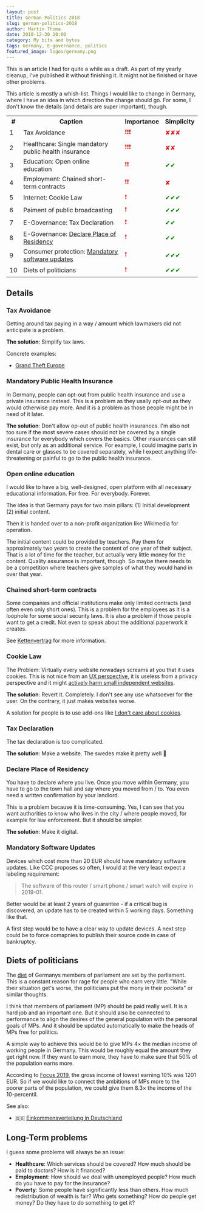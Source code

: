 ```yaml
---
layout: post
title: German Politics 2018
slug: german-politics-2018
author: Martin Thoma
date: 2018-12-30 20:00
category: My bits and bytes
tags: Germany, E-governance, politics
featured_image: logos/germany.png
---
```

<div class="info">This is an article I had for quite a while as a draft. As part of my yearly cleanup, I've published it without finishing it. It might not be finished or have other problems.</div>

This article is mostly a whish-list. Things I would like to change in Germany,
where I have an idea in which direction the change should go. For some, I don't
know the details (and details are super important), though.

<table>
    <tr>
        <th>#</th>
        <th>Caption</th>
        <th>Importance</th>
        <th>Simplicity</th>
    </tr>
    <tr>
        <td>1</td>
        <td>Tax Avoidance</td>
        <td><span style="color: red;">&#10071;&#10071;&#10071;</span></td>
        <td><span style="color: red;">✘✘✘</span></td>
    </tr>
    <tr>
        <td>2</td>
        <td>Healthcare: Single mandatory public health insurance</td>
        <td><span style="color: red;">&#10071;&#10071;&#10071;</span></td>
        <td><span style="color: red;">✘✘</span></td>
    </tr>
    <tr>
        <td>3</td>
        <td>Education: Open online education</td>
        <td><span style="color: red;">&#10071;&#10071;</span></td>
        <td><span style="color: green;">&#10004;&#10004;</span></td>
    </tr>
    <tr>
        <td>4</td>
        <td>Employment: Chained short-term contracts</td>
        <td><span style="color: red;">&#10071;&#10071;</span></td>
        <td><span style="color: red;">✘</span></td>
    </tr>
    <tr>
        <td>5</td>
        <td>Internet: Cookie Law</td>
        <td><span style="color: red;">&#10071;</span></td>
        <td><span style="color: green;">&#10004;&#10004;&#10004;</span></td>
    </tr>
    <tr>
        <td>6</td>
        <td>Paiment of public broadcasting</td>
        <td><span style="color: red;">&#10071;</span></td>
        <td><span style="color: green;">&#10004;&#10004;&#10004;</span></td>
    </tr>
    <tr>
        <td>7</td>
        <td>E-Governance: Tax Declaration</td>
        <td><span style="color: red;">&#10071;</span></td>
        <td><span style="color: green;">&#10004;&#10004;</span></td>
    </tr>
    <tr>
        <td>8</td>
        <td>E-Governance: <a href="https://martin-thoma.com/german-politics-2018/#declare-place-of-residency">Declare Place of Residency</a></td>
        <td><span style="color: red;">&#10071;</span></td>
        <td><span style="color: green;">&#10004;&#10004;</span></td>
    </tr>
    <tr>
        <td>9</td>
        <td>Consumer protection: <a href="https://martin-thoma.com/german-politics-2018/#mandatory-software-updates">Mandatory software updates</a></td>
        <td><span style="color: red;">&#10071;</span></td>
        <td><span style="color: green;">&#10004;&#10004;&#10004;</span></td>
    </tr>
    <tr>
        <td>10</td>
        <td>Diets of politicians</td>
        <td><span style="color: red;">&#10071;</span></td>
        <td><span style="color: green;">&#10004;&#10004;&#10004;</span></td>
    </tr>
</table>


## Details

### Tax Avoidance

Getting around tax paying in a way / amount which lawmakers did not anticipate
is a problem.

**The solution**: Simplify tax laws.

Concrete examples:

* [Grand Theft Europe](https://correctiv.org/top-stories/2019/05/06/grand-theft-europe/)


### Mandatory Public Health Insurance

In Germany, people can opt-out from public health insurance and use a private
insurance instead. This is a problem as they usally opt-out as they would
otherwise pay more. And it is a problem as those people might be in need of it
later.

**The solution**: Don't allow op-out of public health insurances. I'm also not
too sure if the most severe cases should not be covered by a single insurance
for everybody which covers the basics. Other insurances can still exist, but
only as an additional service. For example, I could imagine parts in dental
care or glasses to be covered separately, while I expect anything
life-threatening or painful to go to the public health insurance.


### Open online education

I would like to have a big, well-designed, open platform with all necessary
educational information. For free. For everybody. Forever.

The idea is that Germany pays for two main pillars: (1) Initial development
(2) initial content.

Then it is handed over to a non-profit organization like Wikimedia for
operation.

The initial content could be provided by teachers. Pay them for approximately
two years to create the content of one year of their subject. That is a lot of
time for the teacher, but actually very little money for the content. Quality
assurance is important, though. So maybe there needs to be a competition where
teachers give samples of what they would hand in over that year.


### Chained short-term contracts

Some companies and official institutions make only limited contracts (and often
even only short ones). This is a problem for the employees as it is a loophole
for some social security laws. It is also a problem if those people want to get
a credit. Not even to speak about the additional paperwork it creates.

See [Kettenvertrag](https://de.wikipedia.org/wiki/Kettenvertrag) for more
information.

### Cookie Law

The Problem: Virtually every website nowadays screams at you that it uses cookies.
This is not nice from an
[UX perspective](https://ux.stackexchange.com/questions/40687/we-use-cookies-notice-on-websites),
it is useless from a privacy perspective and it might [actively harm small independent websites](http://www.dkriesel.com/blog/2018/0522_dsgvo_for_the_win).

**The solution**: Revert it. Completely. I don't see any use whatsoever for the user. On the contrary, it just makes websites worse.

A solution for people is to use add-ons like [I don't care about cookies](https://chrome.google.com/webstore/detail/i-dont-care-about-cookies/fihnjjcciajhdojfnbdddfaoknhalnja).


### Tax Declaration

The tax declaration is too complicated.

**The solution**: Make a website. The swedes make it pretty well 🙂


### Declare Place of Residency

You have to declare where you live. Once you move within Germany, you have to
go to the town hall and say where you moved from / to. You even need a written
confirmation by your landlord.

This is a problem because it is time-consuming. Yes, I can see that you want
authorities to know who lives in the city / where people moved, for example for
law enforcement. But it should be simpler.

**The solution**: Make it digital.


### Mandatory Software Updates

Devices which cost more than 20 EUR should have mandatory software updates.
Like CCC proposes so often, I would at the very least expect a labeling
requirement:

> The software of this router / smart phone / smart watch will expire in 2019-01.

Better would be at least 2 years of guarantee - if a critical bug is
discovered, an update has to be created within 5 working days. Something like
that.

A first step would be to have a clear way to update devices. A next step could
be to force comapnies to publish their source code in case of bankruptcy.


## Diets of politicians

The <a href="https://en.wikipedia.org/wiki/Diet_(assembly)">diet</a> of Germanys
members of parliament are set by the parliament. This is a constant reason for
rage for people who earn very little. "While their situation get's worse, the
politicians put the mony in their pockets" or similar thoughts.

I think that members of parliament (MP) should be paid really well. It is a hard
job and an important one. But it should also be connected to performance to
align the desires of the general population with the personal goals of MPs. And
it should be updated automatically to make the heads of MPs free for politics.

A simple way to achieve this would be to give MPs 4× the median income
of working people in Germany. This would be roughly equal the amount they get
right now. If they want to earn more, they have to make sure that 50% of the
population earns more.

According to <a href="https://www.focus.de/finanzen/karriere/einkommensverteilung-nach-perzentilen-so-viele-menschen-verdienen-in-deutschland-weniger-als-sie_id_10552510.html">Focus 2019</a>,
the gross income of lowest earning 10% was 1201 EUR. So if we would like to
connect the ambitions of MPs more to the poorer parts of the population, we
could give them 8.3× the income of the 10-percentil.

See also:

* 🇩🇪 [Einkommensverteilung in Deutschland](https://de.wikipedia.org/wiki/Einkommensverteilung_in_Deutschland)


## Long-Term problems

I guess some problems will always be an issue:

* **Healthcare**: Which services should be covered? How much should be paid to
  doctors? How is it financed?
* **Employment**: How should we deal with unemployed people? How much do you
  have to pay for the insurance?
* **Poverty**: Some people have significantly less than others. How much
  redistribution of wealth is fair? Who gets something? How do people get
  money? Do they have to do something to get it?

